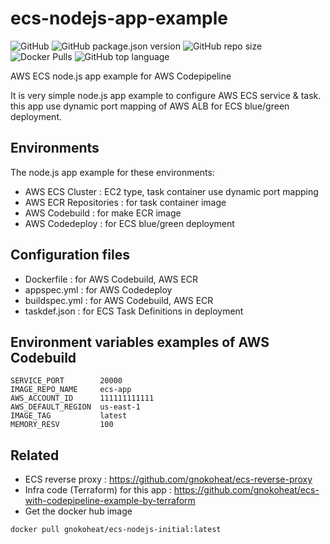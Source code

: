 # ecs-nodejs-app-example
![GitHub](https://img.shields.io/github/license/gnokoheat/ecs-nodejs-app-example) ![GitHub package.json version](https://img.shields.io/github/package-json/v/gnokoheat/ecs-nodejs-app-example) ![GitHub repo size](https://img.shields.io/github/repo-size/gnokoheat/ecs-nodejs-app-example) ![Docker Pulls](https://img.shields.io/docker/pulls/gnokoheat/ecs-nodejs-initial) ![GitHub top language](https://img.shields.io/github/languages/top/gnokoheat/ecs-nodejs-app-example)

AWS ECS node.js app example for AWS Codepipeline

It is very simple node.js app example to configure AWS ECS service & task.
this app use dynamic port mapping of AWS ALB for ECS blue/green deployment.

## Environments

The node.js app example for these environments:

- AWS ECS Cluster : EC2 type, task container use dynamic port mapping
- AWS ECR Repositories : for task container image
- AWS Codebuild : for make ECR image
- AWS Codedeploy : for ECS blue/green deployment

## Configuration files

- Dockerfile : for AWS Codebuild, AWS ECR
- appspec.yml : for AWS Codedeploy
- buildspec.yml : for AWS Codebuild, AWS ECR
- taskdef.json : for ECS Task Definitions in deployment

## Environment variables examples of AWS Codebuild
```
SERVICE_PORT        20000
IMAGE_REPO_NAME     ecs-app
AWS_ACCOUNT_ID      111111111111
AWS_DEFAULT_REGION  us-east-1
IMAGE_TAG           latest
MEMORY_RESV         100
```

## Related

- ECS reverse proxy : https://github.com/gnokoheat/ecs-reverse-proxy
- Infra code (Terraform) for this app : https://github.com/gnokoheat/ecs-with-codepipeline-example-by-terraform
- Get the docker hub image
```
docker pull gnokoheat/ecs-nodejs-initial:latest
```
